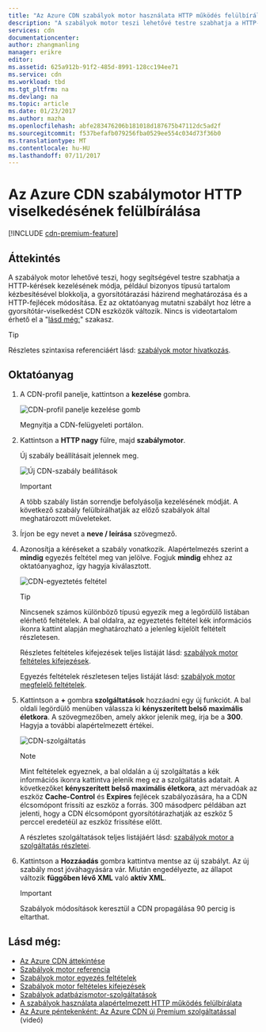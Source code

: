 ```yaml
---
title: "Az Azure CDN szabályok motor használata HTTP működés felülbírálásához |} Microsoft Docs"
description: "A szabályok motor teszi lehetővé testre szabhatja a HTTP-kérések kezelésének módja Azure CDN által például blokkolja-e a tartalom bizonyos típusú kézbesítését, gyorsítótárazási házirend határozza meg és módosíthatja a HTTP-fejlécek."
services: cdn
documentationcenter: 
author: zhangmanling
manager: erikre
editor: 
ms.assetid: 625a912b-91f2-485d-8991-128cc194ee71
ms.service: cdn
ms.workload: tbd
ms.tgt_pltfrm: na
ms.devlang: na
ms.topic: article
ms.date: 01/23/2017
ms.author: mazha
ms.openlocfilehash: abfe283476206b181018d187675b47112dc5ad2f
ms.sourcegitcommit: f537befafb079256fba0529ee554c034d73f36b0
ms.translationtype: MT
ms.contentlocale: hu-HU
ms.lasthandoff: 07/11/2017
---
```

# <a name="override-http-behavior-using-the-azure-cdn-rules-engine"></a>Az Azure CDN szabálymotor HTTP viselkedésének felülbírálása
[!INCLUDE [cdn-premium-feature](../../includes/cdn-premium-feature.md)]

## <a name="overview"></a>Áttekintés
A szabályok motor lehetővé teszi, hogy segítségével testre szabhatja a HTTP-kérések kezelésének módja, például bizonyos típusú tartalom kézbesítésével blokkolja, a gyorsítótárazási házirend meghatározása és a HTTP-fejlécek módosítása.  Ez az oktatóanyag mutatni szabályt hoz létre a gyorsítótár-viselkedést CDN eszközök változik.  Nincs is videotartalom érhető el a "[lásd még:](#see-also)" szakasz.

   > [!TIP] 
   > Részletes szintaxisa referenciáért lásd: [szabályok motor hivatkozás](cdn-rules-engine-reference.md).
   > 


## <a name="tutorial"></a>Oktatóanyag
1. A CDN-profil panelje, kattintson a **kezelése** gombra.
   
    ![CDN-profil panelje kezelése gomb](./media/cdn-rules-engine/cdn-manage-btn.png)
   
    Megnyitja a CDN-felügyeleti portálon.
2. Kattintson a **HTTP nagy** fülre, majd **szabálymotor**.
   
    Új szabály beállításait jelennek meg.
   
    ![Új CDN-szabály beállítások](./media/cdn-rules-engine/cdn-new-rule.png)
   
   > [!IMPORTANT]
   > A több szabály listán sorrendje befolyásolja kezelésének módját. A következő szabály felülbírálhatják az előző szabályok által meghatározott műveleteket.
   > 
   > 
3. Írjon be egy nevet a **neve / leírása** szövegmező.
4. Azonosítja a kéréseket a szabály vonatkozik.  Alapértelmezés szerint a **mindig** egyezés feltétel meg van jelölve.  Fogjuk **mindig** ehhez az oktatóanyaghoz, így hagyja kiválasztott.
   
   ![CDN-egyeztetés feltétel](./media/cdn-rules-engine/cdn-request-type.png)
   
   > [!TIP]
   > Nincsenek számos különböző típusú egyezik meg a legördülő listában elérhető feltételek.  A bal oldalra, az egyeztetés feltétel kék információs ikonra kattint alapján meghatározható a jelenleg kijelölt feltételt részletesen.
   > 
   >  Részletes feltételes kifejezések teljes listáját lásd: [szabályok motor feltételes kifejezések](cdn-rules-engine-reference-match-conditions.md).
   >  
   > Egyezés feltételek részletesen teljes listáját lásd: [szabályok motor megfelelő feltételek](cdn-rules-engine-reference-match-conditions.md).
   > 
   > 
5. Kattintson a  **+**  gombra **szolgáltatások** hozzáadni egy új funkciót.  A bal oldali legördülő menüben válassza ki **kényszerített belső maximális életkora**.  A szövegmezőben, amely akkor jelenik meg, írja be a **300**.  Hagyja a további alapértelmezett értékei.
   
   ![CDN-szolgáltatás](./media/cdn-rules-engine/cdn-new-feature.png)
   
   > [!NOTE]
   > Mint feltételek egyeznek, a bal oldalán a új szolgáltatás a kék információs ikonra kattintva jelenik meg ez a szolgáltatás adatait.  A következőket **kényszerített belső maximális életkora**, azt mérvadóak az eszköz **Cache-Control** és **Expires** fejlécek szabályozására, ha a CDN élcsomópont frissíti az eszköz a forrás.  300 másodperc példában azt jelenti, hogy a CDN élcsomópont gyorsítótárazhatják az eszköz 5 perccel eredetéül az eszköz frissítése előtt.
   > 
   > A részletes szolgáltatások teljes listájáért lásd: [szabályok motor a szolgáltatás részletei](cdn-rules-engine-reference-features.md).
   > 
   > 
6. Kattintson a **Hozzáadás** gombra kattintva mentse az új szabályt.  Az új szabály most jóváhagyására vár. Miután engedélyezte, az állapot változik **függőben lévő XML** való **aktív XML**.
   
   > [!IMPORTANT]
   > Szabályok módosítások keresztül a CDN propagálása 90 percig is eltarthat.
   > 
   > 

## <a name="see-also"></a>Lásd még:
* [Az Azure CDN áttekintése](cdn-overview.md)
* [Szabályok motor referencia](cdn-rules-engine-reference.md)
* [Szabályok motor egyezés feltételek](cdn-rules-engine-reference-match-conditions.md)
* [Szabályok motor feltételes kifejezések](cdn-rules-engine-reference-conditional-expressions.md)
* [Szabályok adatbázismotor-szolgáltatások](cdn-rules-engine-reference-features.md)
* [A szabályok használata alapértelmezett HTTP működés felülbírálata](cdn-rules-engine.md)
* [Az Azure péntekenként: Az Azure CDN új Premium szolgáltatással](https://azure.microsoft.com/documentation/videos/azure-cdns-powerful-new-premium-features/) (videó)